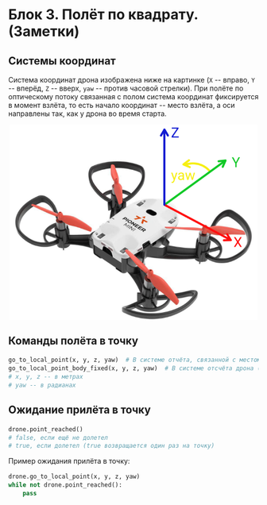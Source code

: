 # Блок 3. Полёт по квадрату. (Заметки)

## Системы координат
Система координат дрона изображена ниже на картинке (`X` -- вправо, `Y` -- вперёд, `Z` -- вверх, `yaw` -- против часовой стрелки). При полёте по оптическому потоку связанная с полом система координат фиксируется в момент взлёта, то есть начало координат -- место взлёта, а оси направлены так, как у дрона во время старта.

<img style="display: block; margin: 0 auto" src="./Images/Drone_axes.png" width="500em">

## Команды полёта в точку
```python
go_to_local_point(x, y, z, yaw)  # В системе отчёта, связанной с местом взлёта
go_to_local_point_body_fixed(x, y, z, yaw)  # В системе отсчёта дрона (относительно его текущего положения)
# x, y, z -- в метрах
# yaw -- в радианах
```

## Ожидание прилёта в точку
```python
drone.point_reached()
# false, если ещё не долетел
# true, если долетел (true возвращается один раз на точку)
```
Пример ожидания прилёта в точку:
```python
drone.go_to_local_point(x, y, z, yaw)
while not drone.point_reached():
    pass
```
